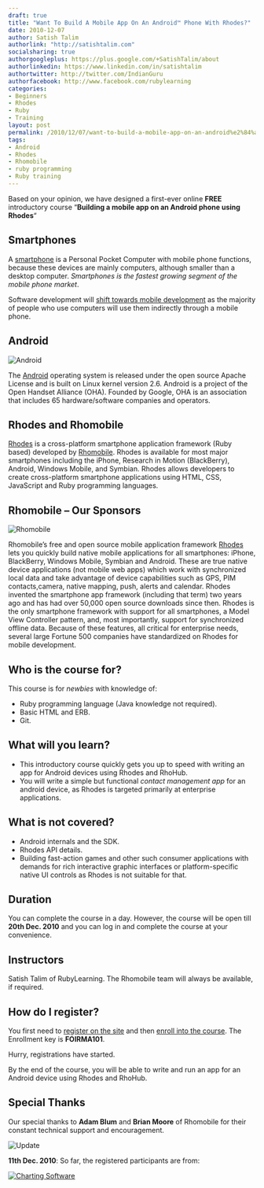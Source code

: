 ```yaml
---
draft: true
title: "Want To Build A Mobile App On An Android™ Phone With Rhodes?"
date: 2010-12-07
author: Satish Talim
authorlink: "http://satishtalim.com"
socialsharing: true
authorgoogleplus: https://plus.google.com/+SatishTalim/about
authorlinkedin: https://www.linkedin.com/in/satishtalim
authortwitter: http://twitter.com/IndianGuru
authorfacebook: http://www.facebook.com/rubylearning
categories:
- Beginners
- Rhodes
- Ruby
- Training
layout: post
permalink: /2010/12/07/want-to-build-a-mobile-app-on-an-android%e2%84%a2-phone-with-rhodes/
tags:
- Android
- Rhodes
- Rhomobile
- ruby programming
- Ruby training
---
```

Based on your opinion, we have designed a first-ever online **FREE**
introductory course “**Building a mobile app on an Android phone using
Rhodes**“<!--more-->

## Smartphones

A [smartphone](http://en.wikipedia.org/wiki/Smartphone) is a Personal
Pocket Computer with mobile phone functions, because these devices are
mainly computers, although smaller than a desktop computer. *Smartphones
is the fastest growing segment of the mobile phone market*.

Software development will [shift towards mobile
development](http://apress.com/book/view/1430228687) as the majority of
people who use computers will use them indirectly through a mobile
phone.

## Android

![Android](http://rubylearning.com/images/android_logo_t-mobile.png "Photo Credit: http://www.androidauthority.com/")

The [Android](http://www.android.com/) operating system is released
under the open source Apache License and is built on Linux kernel
version 2.6. Android is a project of the Open Handset Alliance (OHA).
Founded by Google, OHA is an association that includes 65
hardware/software companies and operators.

## Rhodes and Rhomobile

[Rhodes](http://rhomobile.com/products/rhodes/) is a cross-platform
smartphone application framework (Ruby based) developed by
[Rhomobile](http://rhomobile.com/). Rhodes is available for most major
smartphones including the iPhone, Research in Motion (BlackBerry),
Android, Windows Mobile, and Symbian. Rhodes allows developers to create
cross-platform smartphone applications using HTML, CSS, JavaScript and
Ruby programming languages.

## Rhomobile – Our Sponsors

![Rhomobile](http://rubylearning.com/images/rhomobile-logo.jpg "Rhomobile, our awesome sponsors")

Rhomobile’s free and open source mobile application framework
[Rhodes](http://rhomobile.com/products/rhodes/) lets you quickly build
native mobile applications for all smartphones: iPhone, BlackBerry,
Windows Mobile, Symbian and Android. These are true native device
applications (not mobile web apps) which work with synchronized local
data and take advantage of device capabilities such as GPS, PIM
contacts,camera, native mapping, push, alerts and calendar. Rhodes
invented the smartphone app framework (including that term) two years
ago and has had over 50,000 open source downloads since then. Rhodes is
the only smartphone framework with support for all smartphones, a Model
View Controller pattern, and, most importantly, support for synchronized
offline data. Because of these features, all critical for enterprise
needs, several large Fortune 500 companies have standardized on Rhodes
for mobile development.

## Who is the course for?

This course is for *newbies* with knowledge of:

-   Ruby programming language (Java knowledge not required).
-   Basic HTML and ERB.
-   Git.

## What will you learn?

-   This introductory course quickly gets you up to speed with writing
    an app for Android devices using Rhodes and RhoHub.
-   You will write a simple but functional *contact management app* for
    an android device, as Rhodes is targeted primarily at enterprise
    applications.

## What is not covered?

-   Android internals and the SDK.
-   Rhodes API details.
-   Building fast-action games and other such consumer applications with
    demands for rich interactive graphic interfaces or platform-specific
    native UI controls as Rhodes is not suitable for that.

## Duration

You can complete the course in a day. However, the course will be open
till **20th Dec. 2010** and you can log in and complete the course at
your convenience.

## Instructors

Satish Talim of RubyLearning. The Rhomobile team will always be
available, if required.

## How do I register?

You first need to [register on the site](http://rubylearning.org/) and
then [enroll into the
course](http://rubylearning.org/class/course/view.php?id=67). The
Enrollment key is **FOIRMA101**.

Hurry, registrations have started.

By the end of the course, you will be able to write and run an app for
an Android device using Rhodes and RhoHub.

## Special Thanks

Our special thanks to **Adam Blum** and **Brian Moore** of Rhomobile for
their constant technical support and encouragement.

![Update](http://rubylearning.com/images/update.jpg "Update")

**11th Dec. 2010**: So far, the registered participants are from:

[![Charting
Software](http://www.chartgo.com/link.do?id=421f2ef5aa "ChartGo.com")](http://www.chartgo.com/linkshare.do?id=421f2ef5aa)
